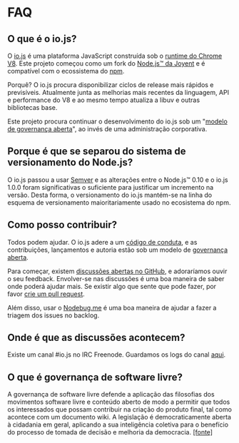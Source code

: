 # FAQ

## O que é o io.js?

O [io.js](https://github.com/nodejs/io.js) é uma plataforma JavaScript construída sob o [runtime do Chrome V8](http://code.google.com/p/v8/). Este projeto começou como um fork do [Node.js™ da Joyent](https://nodejs.org/) e é compatível com o ecossistema do [npm](https://www.npmjs.com/).

Porquê? O io.js procura disponibilizar ciclos de release mais rápidos e previsíveis. Atualmente junta as melhorias mais recentes da linguagem, API e performance do V8 e ao mesmo tempo atualiza a libuv e outras bibliotecas base.

Este projeto procura continuar o desenvolvimento do io.js sob um "[modelo de governança aberta](https://github.com/nodejs/io.js/blob/master/GOVERNANCE.md#readme)", ao invés de uma administração corporativa.

## Porque é que se separou do sistema de versionamento do Node.js?

O io.js passou a usar [Semver](http://semver.org/) e as alterações entre o Node.js™ 0.10 e o io.js 1.0.0 foram significativas o suficiente para justificar um incremento na versão. Desta forma, o versionamento do io.js mantém-se na linha do esquema de versionamento maioritariamente usado no ecosistema do npm.

## Como posso contribuir?

Todos podem ajudar. O io.js adere a um [código de conduta](https://github.com/nodejs/io.js/blob/master/CONTRIBUTING.md#code-of-conduct), e as contribuições, lançamentos e autoria estão sob um modelo de [governança aberta](https://github.com/nodejs/io.js/blob/master/GOVERNANCE.md#readme).

Para começar, existem [ discussões abertas no GitHub](https://github.com/nodejs/io.js/issues), e adoraríamos ouvir o seu feedback. Envolver-se nas discussões é uma boa maneira de saber onde poderá ajudar mais. Se existir algo que sente que pode fazer, por favor [crie um pull request](https://github.com/nodejs/io.js/blob/master/CONTRIBUTING.md#code-contributions).

Além disso, usar o [Nodebug.me](http://nodebug.me/) é uma boa maneira de ajudar a fazer a triagem dos issues no backlog.

## Onde é que as discussões acontecem?

Existe um canal #io.js no IRC Freenode. Guardamos os logs do canal [aqui](http://logs.libuv.org/io.js/latest).

## O que é governança de software livre?

A governança de software livre defende a aplicação das filosofias dos movimentos software livre e conteúdo aberto de modo a permitir que todos os interessados que possam contribuir na criação do produto final, tal como acontece com um documento wiki. A legislação é democraticamente aberta à cidadania em geral, aplicando a sua inteligência coletiva para o benefício do processo de tomada de decisão e melhoria da democracia. [[fonte]](https://en.wikipedia.org/wiki/Open-source_governance)
